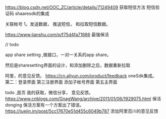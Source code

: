 https://blog.csdn.net/OOC_ZC/article/details/71249409
获取短信方法
短信验证码 shaaresdk的集成


关联帐号
1。发送数据，
推送短信，
和拉取短信数据。

https://www.jianshu.com/p/f75d4fa71686
最强保活

// todo

app share setting ,做接口，一对一关系的app share。

然后是sharesetting界面的设计，和添加删除之后，数据重新拉取


阿里，的意见反馈。
https://cn.aliyun.com/product/feedback
oneSdk集成。
第二：登录界面
第三注册界面
添加子帐号界面
第五主界面

todo ,首页
我的获取，微信分享，
意见反馈。
https://www.cnblogs.com/GnagWang/archive/2011/01/06/1929075.html
保活 donging 保活方案有一个方案出了错误。https://juejin.im/post/5cc17670e51d455c6049b787
添加阿里百川的意见反馈